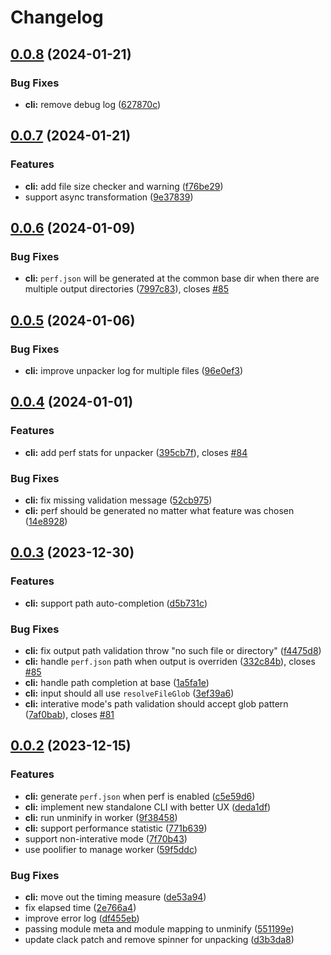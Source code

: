 # Changelog

## [0.0.8](https://github.com/pionxzh/wakaru/compare/cli-v0.0.7...cli-v0.0.8) (2024-01-21)


### Bug Fixes

* **cli:** remove debug log ([627870c](https://github.com/pionxzh/wakaru/commit/627870cbc7fff7ecbb030566d6c7377e2b5c5018))

## [0.0.7](https://github.com/pionxzh/wakaru/compare/cli-v0.0.6...cli-v0.0.7) (2024-01-21)


### Features

* **cli:** add file size checker and warning ([f76be29](https://github.com/pionxzh/wakaru/commit/f76be2928146031d00a35529052e516c3f5ea47a))
* support async transformation ([9e37839](https://github.com/pionxzh/wakaru/commit/9e37839a731f492cf7719f4a66e8feced975fc66))

## [0.0.6](https://github.com/pionxzh/wakaru/compare/cli-v0.0.5...cli-v0.0.6) (2024-01-09)


### Bug Fixes

* **cli:** `perf.json` will be generated at the common base dir when there are multiple output directories ([7997c83](https://github.com/pionxzh/wakaru/commit/7997c836ea6ec46ba6f51630b303c3cf00e51911)), closes [#85](https://github.com/pionxzh/wakaru/issues/85)

## [0.0.5](https://github.com/pionxzh/wakaru/compare/cli-v0.0.4...cli-v0.0.5) (2024-01-06)


### Bug Fixes

* **cli:** improve unpacker log for multiple files ([96e0ef3](https://github.com/pionxzh/wakaru/commit/96e0ef3663e28fa46c32da34ec7056fa9b8ea51f))

## [0.0.4](https://github.com/pionxzh/wakaru/compare/cli-v0.0.3...cli-v0.0.4) (2024-01-01)


### Features

* **cli:** add perf stats for unpacker ([395cb7f](https://github.com/pionxzh/wakaru/commit/395cb7f9d0b47ecf67a9c23d715028eedbd16348)), closes [#84](https://github.com/pionxzh/wakaru/issues/84)


### Bug Fixes

* **cli:** fix missing validation message ([52cb975](https://github.com/pionxzh/wakaru/commit/52cb975784b03438ed5831f2bf5a52ea67939aac))
* **cli:** perf should be generated no matter what feature was chosen ([14e8928](https://github.com/pionxzh/wakaru/commit/14e8928795b0cbd73f79352e244d34f5c6a9336a))

## [0.0.3](https://github.com/pionxzh/wakaru/compare/cli-v0.0.2...cli-v0.0.3) (2023-12-30)


### Features

* **cli:** support path auto-completion ([d5b731c](https://github.com/pionxzh/wakaru/commit/d5b731cb9fba2941ac4e74035c5d3e00dbfe2c4e))


### Bug Fixes

* **cli:** fix output path validation throw "no such file or directory" ([f4475d8](https://github.com/pionxzh/wakaru/commit/f4475d865aab57d13b0d6d9683fe60c229393849))
* **cli:** handle `perf.json` path when output is overriden ([332c84b](https://github.com/pionxzh/wakaru/commit/332c84ba641cac2c2a08540a6098accb9be28f92)), closes [#85](https://github.com/pionxzh/wakaru/issues/85)
* **cli:** handle path completion at base ([1a5fa1e](https://github.com/pionxzh/wakaru/commit/1a5fa1efa727660cbad57dcf09f7dbe8654447d0))
* **cli:** input should all use `resolveFileGlob` ([3ef39a6](https://github.com/pionxzh/wakaru/commit/3ef39a6aa8dfe1d5e2c03b0965824528ac17c869))
* **cli:** interative mode's path validation should accept glob pattern ([7af0bab](https://github.com/pionxzh/wakaru/commit/7af0bab5f66e4004b3951f24c92478da54a40ca8)), closes [#81](https://github.com/pionxzh/wakaru/issues/81)

## [0.0.2](https://github.com/pionxzh/wakaru/compare/cli-v0.0.1...cli-v0.0.2) (2023-12-15)


### Features

* **cli:** generate `perf.json` when perf is enabled ([c5e59d6](https://github.com/pionxzh/wakaru/commit/c5e59d6d32d585b73f8da92adfc0d591bb50d24f))
* **cli:** implement new standalone CLI with better UX ([deda1df](https://github.com/pionxzh/wakaru/commit/deda1df1c2894c7e9b2b443c01033d366eec549c))
* **cli:** run unminify in worker ([9f38458](https://github.com/pionxzh/wakaru/commit/9f38458b198a48ad6fec95c7ede1c9ff41f283d8))
* **cli:** support performance statistic ([771b639](https://github.com/pionxzh/wakaru/commit/771b639f8147666dee984c5c196d746db5a896b3))
* support non-interative mode ([7f70b43](https://github.com/pionxzh/wakaru/commit/7f70b43f1c4365476c4a4ec2aa77a86652052a2d))
* use poolifier to manage worker ([59f5ddc](https://github.com/pionxzh/wakaru/commit/59f5ddc61d2b0e7f7b59beadcb8c57887777cbf4))


### Bug Fixes

* **cli:** move out the timing measure ([de53a94](https://github.com/pionxzh/wakaru/commit/de53a94219d0c54cdf1d3fc8ddfe5c31aaace618))
* fix elapsed time ([2e766a4](https://github.com/pionxzh/wakaru/commit/2e766a4daa0985585a947d1824bc4c269fca703d))
* improve error log ([df455eb](https://github.com/pionxzh/wakaru/commit/df455eb5fc4186d0d57d7ae5d676a8b45407ad64))
* passing module meta and module mapping to unminify ([551199e](https://github.com/pionxzh/wakaru/commit/551199e52ff10f8a21770b51023fc0d4f7db574f))
* update clack patch and remove spinner for unpacking ([d3b3da8](https://github.com/pionxzh/wakaru/commit/d3b3da871398062684da4d80cd372ffef706b421))
